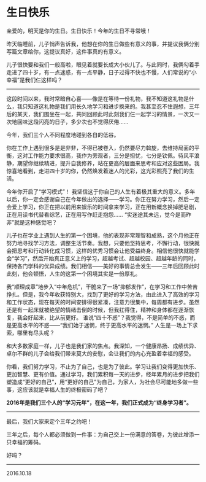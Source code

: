 # 生日快乐

亲爱的，明天是你的生日。生日快乐！今年的生日不寻常哦！

昨天临睡前，儿子悄声告诉我，他想在你的生日做些有意义的事，并提议我俩分别写篇文章给你，这提议真好，这件事真的有意义。

儿子很快要和我们一般高啦，眼见着就要长成大小伙儿了。与此同时，我俩勾着手走进了四十岁，有一点迷惑，有一点平静，日子过得不快也不慢，人们常说的“小幸福”是我们仨这样吗？

---

这段时间以来，我时常暗自心喜——像是在等待一份礼物，我不知道这礼物是什么，我只知道这礼物是我们用长久地学习和进步换来的。我甚至忍不住遐想，三年后的某天，我们围坐在一起，共同回顾此时此刻我们仨一起学习的情景，一次又一次地回味这段闪亮的日子，多少次也不觉得厌倦……

今年，我们三个人不同程度地碰到各自的低谷。

你在工作上遇到很多是是非非，不得已被卷入，仍然要尽力斡旋，去维持局面的平衡，这对工作能力要求很高，我作为旁观者，三分是担忧，七分是钦佩。待风平浪静，期望你继续精进，提升自我修养，站在更高的层面来思考和应对这些困局。我惊喜地看到，走进四十岁的你，仍然焕发着迷人的光彩，这光彩照亮了我们的生活。

今年你开启了“学习模式”！ 我坚信这于你自己的人生有着极其重大的意义。多年以后，你一定会感谢自己在今年做出的选择——学习。你正在努力学习，然后一定会爱上学习，你正在把以前用来娱乐的时间拿来学习，正在用新概念换掉肥皂剧，正在用读书代替看综艺，正在用写作赶走抱怨…… “实迷途其未远，觉今是而昨非”就是这种感觉吧？

儿子也在学业上遇到人生的第一个困境，他的表现非常理智和成熟，这个月他正在努力地寻找学习方法，调整生活节奏。我想，只要他坚持思考，不懈行动，很快就会把思考和行动转化成习惯，这样的优秀习惯会让他受益终身。相信他很快就能学会“学习”，然后开始真正意义上的学习，超越考试、超越校园、超越年龄的同时，保持各门学科的优异成绩。我们相信——美好的事情总会发生——三年后回顾此时此刻，他会顿悟，人生的这第一个困境其实是一份厚礼。

我“顺理成章”地步入“中年危机”，干脆来了一场“抑郁发作”，在学习和工作中苦苦挣扎。但是，我今年收获特别大，找到了更好的学习方法，由此进入了高效的学习和工作状态，现在每天的时间安排得很紧凑，注意力很集中，每周都有进步。虽然还是有一起床就被绝望的情绪击倒的时候，但我扛得住，精神和身体都在逐渐恢复，我会好起来，比从前更好。 谁说“四十不惑”？我觉得，不是简单的不惑，而是更高水平的不惑——“我们始于迷惘，终于更高水平的迷惘。” 人生是一场上下求索，哪里有尽头呢？ 

和大多数家庭一样，儿子也是我们家的焦点。我深知，一个健康昂扬、成绩优异、卓尔不群的儿子会给我们带来莫大的安慰，会让我们的内心充盈着幸福的感受。

你看，我们努力学习，不止为了自己，也是为了彼此。学习让我们变得更加快乐、更加智慧、更有价值。通过学习，我们累积每一天的进步，经年累月的进步把我们塑造成“更好的自己”，用“更好的自己”为自己，为家人，为社会尽可能地多做一些事，这应该就是幸福人生的终极密码了吧？

**2016年是我们三个人的“学习元年”，在这一年，我们正式成为“终身学习者”。**

---

最后，我们大家来定个三年之约吧！

三年之后，每个人都必须做到一件事：为自己交上一份满意的答卷，为彼此增添一只幸福的筹码。

好吗？

---

2016.10.18